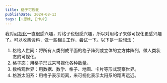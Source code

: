 ```yaml
---
title: 格子可视化
publishDate: 2024-08-13
tags: [💡思维, 🎴卡片]
---
```


我对[可视化](/posts/20240707-visualization)一直很感兴趣，对格子也很感兴趣，所以对用格子来做可视化更感兴趣了。可以收集资料，做一些相关工作，尝试一下。以下是一些想法：

1. 格格人世间：将所有人类列成平面的格子阵列或立体的立方体阵列，做人类状态的可视化。
2. 格子态：用格子形式来可视化各种数量。
3. 数格观世界：用数据、数学、格子、地图、卡片等形式观察世界。
4. 格游太阳系：用格子表示距离，来可视化表示太阳系的距离远近。
